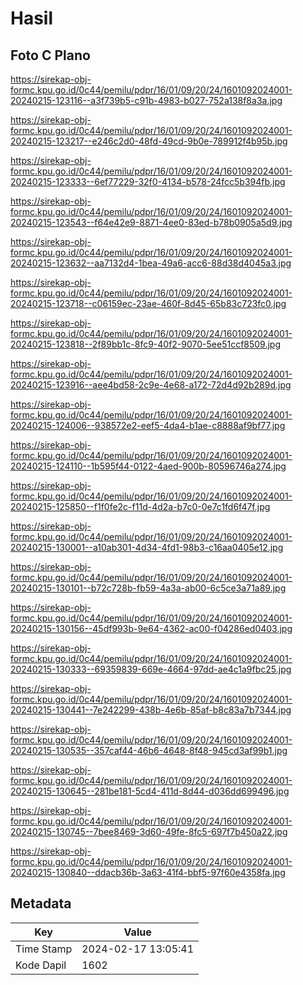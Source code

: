 # Hasil

## Foto C Plano

https://sirekap-obj-formc.kpu.go.id/0c44/pemilu/pdpr/16/01/09/20/24/1601092024001-20240215-123116--a3f739b5-c91b-4983-b027-752a138f8a3a.jpg

https://sirekap-obj-formc.kpu.go.id/0c44/pemilu/pdpr/16/01/09/20/24/1601092024001-20240215-123217--e246c2d0-48fd-49cd-9b0e-789912f4b95b.jpg

https://sirekap-obj-formc.kpu.go.id/0c44/pemilu/pdpr/16/01/09/20/24/1601092024001-20240215-123333--6ef77229-32f0-4134-b578-24fcc5b394fb.jpg

https://sirekap-obj-formc.kpu.go.id/0c44/pemilu/pdpr/16/01/09/20/24/1601092024001-20240215-123543--f64e42e9-8871-4ee0-83ed-b78b0905a5d9.jpg

https://sirekap-obj-formc.kpu.go.id/0c44/pemilu/pdpr/16/01/09/20/24/1601092024001-20240215-123632--aa7132d4-1bea-49a6-acc6-88d38d4045a3.jpg

https://sirekap-obj-formc.kpu.go.id/0c44/pemilu/pdpr/16/01/09/20/24/1601092024001-20240215-123718--c06159ec-23ae-460f-8d45-65b83c723fc0.jpg

https://sirekap-obj-formc.kpu.go.id/0c44/pemilu/pdpr/16/01/09/20/24/1601092024001-20240215-123818--2f89bb1c-8fc9-40f2-9070-5ee51ccf8509.jpg

https://sirekap-obj-formc.kpu.go.id/0c44/pemilu/pdpr/16/01/09/20/24/1601092024001-20240215-123916--aee4bd58-2c9e-4e68-a172-72d4d92b289d.jpg

https://sirekap-obj-formc.kpu.go.id/0c44/pemilu/pdpr/16/01/09/20/24/1601092024001-20240215-124006--938572e2-eef5-4da4-b1ae-c8888af9bf77.jpg

https://sirekap-obj-formc.kpu.go.id/0c44/pemilu/pdpr/16/01/09/20/24/1601092024001-20240215-124110--1b595f44-0122-4aed-900b-80596746a274.jpg

https://sirekap-obj-formc.kpu.go.id/0c44/pemilu/pdpr/16/01/09/20/24/1601092024001-20240215-125850--f1f0fe2c-f11d-4d2a-b7c0-0e7c1fd6f47f.jpg

https://sirekap-obj-formc.kpu.go.id/0c44/pemilu/pdpr/16/01/09/20/24/1601092024001-20240215-130001--a10ab301-4d34-4fd1-98b3-c16aa0405e12.jpg

https://sirekap-obj-formc.kpu.go.id/0c44/pemilu/pdpr/16/01/09/20/24/1601092024001-20240215-130101--b72c728b-fb59-4a3a-ab00-6c5ce3a71a89.jpg

https://sirekap-obj-formc.kpu.go.id/0c44/pemilu/pdpr/16/01/09/20/24/1601092024001-20240215-130156--45df993b-9e64-4362-ac00-f04286ed0403.jpg

https://sirekap-obj-formc.kpu.go.id/0c44/pemilu/pdpr/16/01/09/20/24/1601092024001-20240215-130333--69359839-669e-4664-97dd-ae4c1a9fbc25.jpg

https://sirekap-obj-formc.kpu.go.id/0c44/pemilu/pdpr/16/01/09/20/24/1601092024001-20240215-130441--7e242299-438b-4e6b-85af-b8c83a7b7344.jpg

https://sirekap-obj-formc.kpu.go.id/0c44/pemilu/pdpr/16/01/09/20/24/1601092024001-20240215-130535--357caf44-46b6-4648-8f48-945cd3af99b1.jpg

https://sirekap-obj-formc.kpu.go.id/0c44/pemilu/pdpr/16/01/09/20/24/1601092024001-20240215-130645--281be181-5cd4-411d-8d44-d036dd699496.jpg

https://sirekap-obj-formc.kpu.go.id/0c44/pemilu/pdpr/16/01/09/20/24/1601092024001-20240215-130745--7bee8469-3d60-49fe-8fc5-697f7b450a22.jpg

https://sirekap-obj-formc.kpu.go.id/0c44/pemilu/pdpr/16/01/09/20/24/1601092024001-20240215-130840--ddacb36b-3a63-41f4-bbf5-97f60e4358fa.jpg


## Metadata

| Key        | Value               |
| ---------- | ------------------- |
| Time Stamp | 2024-02-17 13:05:41 |
| Kode Dapil | 1602                |




